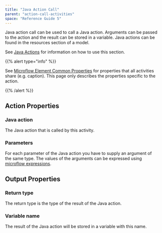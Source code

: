 ```yaml
---
title: "Java Action Call"
parent: "action-call-activities"
space: "Reference Guide 5"
---
```



Java action call can be used to call a Java action. Arguments can be passed to the action and the result can be stored in a variable. Java actions can be found in the resources section of a model.

See [Java Actions](java-actions) for information on how to use this section.

{{% alert type="info" %}}

See [Microflow Element Common Properties](microflow-element-common-properties) for properties that all activities share (e.g. caption). This page only describes the properties specific to the action.

{{% /alert %}}

## Action Properties

### Java action

The Java action that is called by this activity.

### Parameters

For each parameter of the Java action you have to supply an argument of the same type. The values of the arguments can be expressed using [microflow expressions](microflow-expressions).

## Output Properties

### Return type

The return type is the type of the result of the Java action.

### Variable name

The result of the Java action will be stored in a variable with this name.
